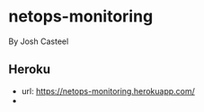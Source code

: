 # netops-monitoring

By Josh Casteel


## Heroku

- url: https://netops-monitoring.herokuapp.com/
- 
